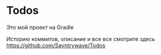 # Todos
Это мой проект на Gradle

Историю коммитов, описание и все все смотрите здесь https://github.com/Sayntrywave/Todos
